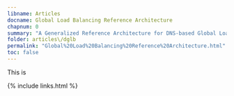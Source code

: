 ```yaml
---
libname: Articles
docname: Global Load Balancing Reference Architecture
chapnum: 0
summary: "A Generalized Reference Architecture for DNS-based Global Load Balancing"
folder: articles\/dglb
permalink: "Global%20Load%20Balancing%20Reference%20Architecture.html"
toc: false
---
```


This is 

{% include links.html %}